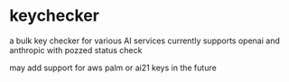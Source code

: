 # keychecker
a bulk key checker for various AI services
currently supports openai and anthropic with pozzed status check

may add support for aws palm or ai21 keys in the future
